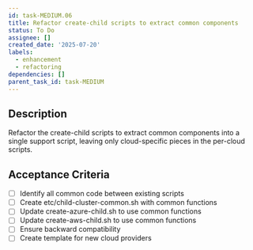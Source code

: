 ```yaml
---
id: task-MEDIUM.06
title: Refactor create-child scripts to extract common components
status: To Do
assignee: []
created_date: '2025-07-20'
labels:
  - enhancement
  - refactoring
dependencies: []
parent_task_id: task-MEDIUM
---
```


## Description

Refactor the create-child scripts to extract common components into a single support script, leaving only cloud-specific pieces in the per-cloud scripts.

## Acceptance Criteria

- [ ] Identify all common code between existing scripts
- [ ] Create etc/child-cluster-common.sh with common functions
- [ ] Update create-azure-child.sh to use common functions
- [ ] Update create-aws-child.sh to use common functions
- [ ] Ensure backward compatibility
- [ ] Create template for new cloud providers
